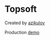 # Topsoft

Created by [azikulov](https://t.me/azikulov)

Production [demo](https://topsoft-1465.netlify.app/)
